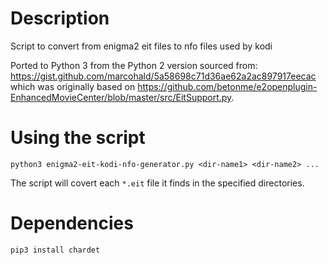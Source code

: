 # Description
Script to convert from enigma2 eit files to nfo files used by kodi

Ported to Python 3 from the Python 2 version sourced from: https://gist.github.com/marcohald/5a58698c71d36ae62a2ac897917eecac which was originally based on https://github.com/betonme/e2openplugin-EnhancedMovieCenter/blob/master/src/EitSupport.py.

# Using the script

`python3 enigma2-eit-kodi-nfo-generator.py <dir-name1> <dir-name2> ...`

The script will covert each `*.eit` file it finds in the specified directories.
# Dependencies
`pip3 install chardet`